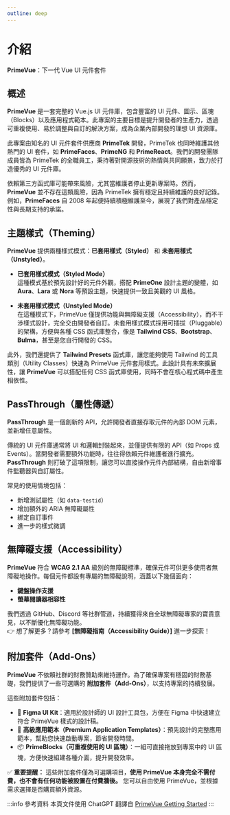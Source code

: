 ```yaml
---
outline: deep
---
```


# 介紹

**PrimeVue**：下一代 Vue UI 元件套件  

## 概述  
**PrimeVue** 是一套完整的 Vue.js UI 元件庫，包含豐富的 UI 元件、圖示、區塊（Blocks）以及應用程式範本。此專案的主要目標是提升開發者的生產力，透過可重複使用、易於調整與自訂的解決方案，成為企業內部開發的理想 UI 資源庫。  

此專案由知名的 UI 元件套件供應商 **PrimeTek** 開發，PrimeTek 也同時維護其他熱門的 UI 套件，如 **PrimeFaces**、**PrimeNG** 和 **PrimeReact**。我們的開發團隊成員皆為 PrimeTek 的全職員工，秉持著對開源技術的熱情與共同願景，致力於打造優秀的 UI 元件庫。  

依賴第三方函式庫可能帶來風險，尤其當維護者停止更新專案時。然而，**PrimeVue** 並不存在這類風險，因為 PrimeTek 擁有穩定且持續維護的良好記錄。例如，**PrimeFaces** 自 2008 年起便持續積極維護至今，展現了我們對產品穩定性與長期支持的承諾。

## 主題樣式（Theming）

**PrimeVue** 提供兩種樣式模式：**已套用樣式（Styled）** 和 **未套用樣式（Unstyled）**。  

- **已套用樣式模式（Styled Mode）**  
  這種模式基於預先設計好的元件外觀，搭配 **PrimeOne** 設計主題的變體，如 **Aura**、**Lara** 或 **Nora** 等預設主題，快速提供一致且美觀的 UI 風格。

- **未套用樣式模式（Unstyled Mode）**  
  在這種模式下，PrimeVue 僅提供功能與無障礙支援（Accessibility），而不干涉樣式設計，完全交由開發者自訂。未套用樣式模式採用可插拔（Pluggable）的架構，方便與各種 CSS 函式庫整合，像是 **Tailwind CSS**、**Bootstrap**、**Bulma**，甚至是您自行開發的 CSS。  

此外，我們還提供了 **Tailwind Presets** 函式庫，讓您能夠使用 Tailwind 的工具類別（Utility Classes）快速為 PrimeVue 元件套用樣式。此設計具有未來擴展性，讓 **PrimeVue** 可以搭配任何 CSS 函式庫使用，同時不會在核心程式碼中產生相依性。

## PassThrough（屬性傳遞）

**PassThrough** 是一個創新的 API，允許開發者直接存取元件的內部 DOM 元素，並新增任意屬性。  

傳統的 UI 元件庫通常將 UI 和邏輯封裝起來，並僅提供有限的 API（如 Props 或 Events）。當開發者需要額外功能時，往往得依賴元件維護者進行擴充。**PassThrough** 則打破了這項限制，讓您可以直接操作元件內部結構，自由新增事件監聽器與自訂屬性。  

常見的使用情境包括：  
- 新增測試屬性（如 `data-testid`）  
- 增加額外的 ARIA 無障礙屬性  
- 綁定自訂事件  
- 進一步的樣式微調  

## 無障礙支援（Accessibility）

**PrimeVue** 符合 **WCAG 2.1 AA** 級別的無障礙標準，確保元件可供更多使用者無障礙地操作。每個元件都設有專屬的無障礙說明，涵蓋以下幾個面向：  
- **鍵盤操作支援**  
- **螢幕閱讀器相容性**  

我們透過 GitHub、Discord 等社群管道，持續獲得來自全球無障礙專家的寶貴意見，以不斷優化無障礙功能。  
👉 想了解更多？請參考 **[無障礙指南（Accessibility Guide）]** 進一步探索！

## 附加套件（Add-Ons）

**PrimeVue** 不依賴社群的財務贊助來維持運作。為了確保專案有穩固的財務基礎，我們提供了一些可選購的 **附加套件（Add-Ons）**，以支持專案的持續發展。  

這些附加套件包括：  
- 🎨 **Figma UI Kit**：適用於設計師的 UI 設計工具包，方便在 Figma 中快速建立符合 PrimeVue 樣式的設計稿。  
- 🚀 **高級應用範本（Premium Application Templates）**：預先設計的完整應用範本，幫助您快速啟動專案，節省開發時間。  
- 📦 **PrimeBlocks（可重複使用的 UI 區塊）**：一組可直接拖放到專案中的 UI 區塊，方便快速組建各種介面，提升開發效率。  

✅ **重要提醒：** 這些附加套件僅為可選購項目，**使用 PrimeVue 本身完全不需付費，也不會有任何功能被設置在付費牆後。** 您可以自由使用 PrimeVue，並根據需求選擇是否購買額外資源。


:::info 參考資料
本頁文件使用 ChatGPT 翻譯自 [PrimeVue Getting Started](https://primevue.org/introduction/)
:::

